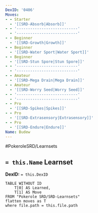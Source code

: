 ```yaml
---
DexID: '0406'
Moves:
- - Starter
  - '[[SRD-Absorb|Absorb]]'
- - '---------------------------'
  - '---------------------------'
- - Beginner
  - '[[SRD-Growth|Growth]]'
- - Beginner
  - '[[SRD-Water Sport|Water Sport]]'
- - Beginner
  - '[[SRD-Stun Spore|Stun Spore]]'
- - '---------------------------'
  - '---------------------------'
- - Amateur
  - '[[SRD-Mega Drain|Mega Drain]]'
- - Amateur
  - '[[SRD-Worry Seed|Worry Seed]]'
- - '---------------------------'
  - '---------------------------'
- - Pro
  - '[[SRD-Spikes|Spikes]]'
- - Pro
  - '[[SRD-Extrasensory|Extrasensory]]'
- - Pro
  - '[[SRD-Endure|Endure]]'
Name: Budew
---
```


#PokeroleSRD/Learnsets

## `= this.Name` Learnset

**DexID:** `= this.DexID`

```dataview
TABLE WITHOUT ID
    T[0] AS Learned,
    T[1] AS Move
FROM "Pokerole SRD/SRD-Learnsets"
flatten moves as T
where file.path = this.file.path
```
